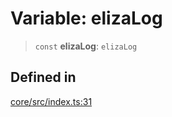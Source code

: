# Variable: elizaLog

> `const` **elizaLog**: `elizaLog`

## Defined in

[core/src/index.ts:31](https://github.com/ai16z/eliza/blob/f44765cf90f453d2ecf80e9a2e5e7bb6d1533f70/core/src/index.ts#L31)
